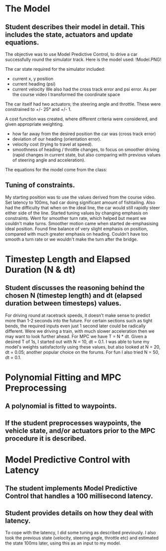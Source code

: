 # The Model
## Student describes their model in detail. This includes the state, actuators and update equations.
The objective was to use Model Predictive Control, to drive a car successfully round the simulator track.
Here is the model used:
!Model.PNG!

The car state required for the simulator included:
- current x, y position
- current heading (psi)
- current velocity 
We also had the cross track error and psi error. 
As per the course video I transformed the coordinate space 


The car itself had two actuators; the steering angle and throttle. These were constrained to +/- 25° and +/- 1. 

A cost function was created, where different criteria were considered, and given appropriate weighting.
- how far away from the desired position the car was (cross track error)
- deviation of our heading (orientation error).
- velocity cost (trying to travel at speed).
- smoothness of heading / throttle changes, to focus on smoother driving (rapid changes in current state, but also comparing with previous values of steering angle and acceleration).

The equations for the model come from the class:


## Tuning of constraints.
My starting position was to use the values derived from the course video.
Set latency to 100ms, had car doing significant amount of fishtailing. Also had the difficulty that when on the ideal line, 
the car would still rapidly steer either side of the line. 
Started tuning values by changing emphasis on constraints. Went for smoother turn rate, which helped but meant we couldn't make turns.
Smoother motion came when started de-emphasising ideal position.
Found fine balance of very slight emphasis on position, compared with much greater emphasis on heading. Couldn't have too smooth
a turn rate or we wouldn't make the turn after the bridge. 

# Timestep Length and Elapsed Duration (N & dt)
## Student discusses the reasoning behind the chosen N (timestep length) and dt (elapsed duration between timesteps) values. 

For driving round at racetrack speeds, it doesn't make sense to predict more than 1-2 seconds into the future. For certain sections such as tight bends, the required inputs even just 1 second later could be radically different. Were we driving a train, with much slower acceleration then we may want to look further ahead. 
For MPC we have T = N * dt. Given a desired T of 1s, I started out with N = 10, dt = 0.1. I was able to tune my model's weights satisfactorily using these values, but also looked at N = 20, dt = 0.05; another popular choice on the forums.
For fun I also tried N = 50, dt = 0.1.

# Polynomial Fitting and MPC Preprocessing
## A polynomial is fitted to waypoints.
## If the student preprocesses waypoints, the vehicle state, and/or actuators prior to the MPC procedure it is described.



# Model Predictive Control with Latency
## The student implements Model Predictive Control that handles a 100 millisecond latency. 
## Student provides details on how they deal with latency.

To cope with the latency, I did some tuning as described previously. I also took the previous state (velocity, steering angle, throttle etc) and estimated the state 100ms later, using this as an input to my model.
